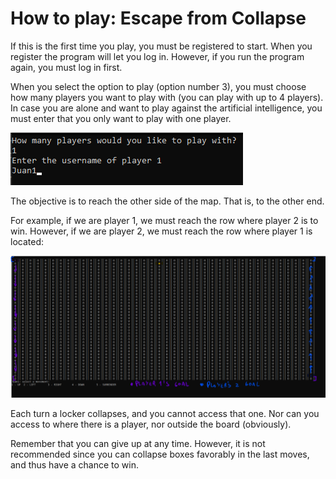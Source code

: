 # How to play: Escape from Collapse
If this is the first time you play, you must be registered to start. When you register the program will let you log in. However, if you run the program again, you must log in first.

When you select the option to play (option number 3), you must choose how many players you want to play with (you can play with up to 4 players). In case you are alone and want to play against the artificial intelligence, you must enter that you only want to play with one player.

<img src="https://github.com/just-juanma/Escape-From-Collapse/blob/master/howtoplay/img1.png"/>

The objective is to reach the other side of the map. That is, to the other end.

For example, if we are player 1, we must reach the row where player 2 is to win. However, if we are player 2, we must reach the row where player 1 is located:

<img src="https://github.com/just-juanma/Escape-From-Collapse/blob/master/howtoplay/img2.png"/>

Each turn a locker collapses, and you cannot access that one. Nor can you access to where there is a player, nor outside the board (obviously).

Remember that you can give up at any time. However, it is not recommended since you can collapse boxes favorably in the last moves, and thus have a chance to win.
